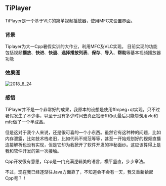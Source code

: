 ## TiPlayer
TiPlayer是一个基于VLC的简单视频播放器，使用MFC来设置界面。

### 背景
Tiplayer为大一Cpp暑假实训的大作业，利用MFC及VLC实现。
目前实现的功能包括视频**播放**、**快进**、**快退**、**选择播放列表**、**保存**、**导入**、**帮助**等基本视频播放器功能

### 效果图
![2018_8_24](https://github.com/Untuto/TiPlayer/blob/master/Picture/2018_8_24.bmp)

### 感悟
TiPlayer并不是一个非常好的成果，我原本的设想是使用ffmpeg+qt实现，只不过暑假发生了不少事，以至于没有多少时间去真正钻研ff和qt,最后只能匆匆用vlc和mfc做了一个半成品。

但是这对于我个人来说，还是很可喜的一个小东西。虽然它有这种种的问题，比如内存泄露，比如技术栈老旧，比如代码不规范等等，甚至一开始规划好的视频直播连接解析也没有实现，但是它却为我掀开了软件开发的神秘面纱。这应该算得上是我和软件开发的第一次接触。

Cpp开发很有意思，Cpp是一门充满逻辑美的语言，横平竖直，步步章法。

不过，现在我已经逐渐往Java方面靠了，不知道会不会有一天，我又重新拾起Cpp呢？！
